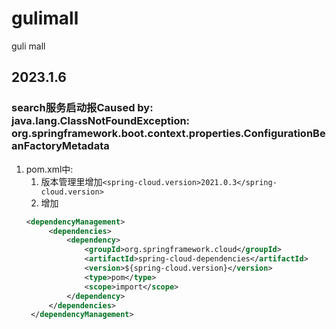 # gulimall
guli mall

## 2023.1.6
### search服务启动报Caused by: java.lang.ClassNotFoundException: org.springframework.boot.context.properties.ConfigurationBeanFactoryMetadata
1. pom.xml中:
   1. 版本管理里增加`<spring-cloud.version>2021.0.3</spring-cloud.version>`
   2. 增加
   ```xml
   <dependencyManagement>
        <dependencies>
            <dependency>
                <groupId>org.springframework.cloud</groupId>
                <artifactId>spring-cloud-dependencies</artifactId>
                <version>${spring-cloud.version}</version>
                <type>pom</type>
                <scope>import</scope>
            </dependency>
        </dependencies>
    </dependencyManagement>
   ```


